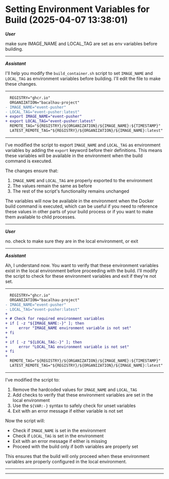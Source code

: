 <!-- Generated by SpecStory -->

# Setting Environment Variables for Build (2025-04-07 13:38:01)

_**User**_

make sure IMAGE_NAME and LOCAL_TAG are set as env variables before building.

---

_**Assistant**_

I'll help you modify the `build_container.sh` script to set `IMAGE_NAME` and `LOCAL_TAG` as environment variables before building. I'll edit the file to make these changes.


---

```diff
  REGISTRY="ghcr.io"    
  ORGANIZATION="bacalhau-project"      
- IMAGE_NAME="event-pusher"
- LOCAL_TAG="event-pusher:latest"
+ export IMAGE_NAME="event-pusher"
+ export LOCAL_TAG="event-pusher:latest"
  REMOTE_TAG="${REGISTRY}/${ORGANIZATION}/${IMAGE_NAME}:${TIMESTAMP}"
  LATEST_REMOTE_TAG="${REGISTRY}/${ORGANIZATION}/${IMAGE_NAME}:latest"
```

---

I've modified the script to export `IMAGE_NAME` and `LOCAL_TAG` as environment variables by adding the `export` keyword before their definitions. This means these variables will be available in the environment when the build command is executed.

The changes ensure that:
1. `IMAGE_NAME` and `LOCAL_TAG` are properly exported to the environment
2. The values remain the same as before
3. The rest of the script's functionality remains unchanged

The variables will now be available in the environment when the Docker build command is executed, which can be useful if you need to reference these values in other parts of your build process or if you want to make them available to child processes.

---

_**User**_

no. check to make sure they are in the local environment, or exit

---

_**Assistant**_

Ah, I understand now. You want to verify that these environment variables exist in the local environment before proceeding with the build. I'll modify the script to check for these environment variables and exit if they're not set.



---

```diff
  REGISTRY="ghcr.io"    
  ORGANIZATION="bacalhau-project"      
- IMAGE_NAME="event-pusher"
- LOCAL_TAG="event-pusher:latest"
+ 
+ # Check for required environment variables
+ if [ -z "${IMAGE_NAME:-}" ]; then
+     error "IMAGE_NAME environment variable is not set"
+ fi
+ 
+ if [ -z "${LOCAL_TAG:-}" ]; then
+     error "LOCAL_TAG environment variable is not set"
+ fi
+ 
  REMOTE_TAG="${REGISTRY}/${ORGANIZATION}/${IMAGE_NAME}:${TIMESTAMP}"
  LATEST_REMOTE_TAG="${REGISTRY}/${ORGANIZATION}/${IMAGE_NAME}:latest"
```

---

I've modified the script to:
1. Remove the hardcoded values for `IMAGE_NAME` and `LOCAL_TAG`
2. Add checks to verify that these environment variables are set in the local environment
3. Use the `${VAR:-}` syntax to safely check for unset variables
4. Exit with an error message if either variable is not set

Now the script will:
- Check if `IMAGE_NAME` is set in the environment
- Check if `LOCAL_TAG` is set in the environment
- Exit with an error message if either is missing
- Proceed with the build only if both variables are properly set

This ensures that the build will only proceed when these environment variables are properly configured in the local environment.

---



---

